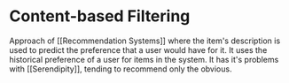 # Content-based Filtering
Approach of [[Recommendation Systems]] where the item's description is used to predict the preference that a user would have for it. It uses the historical preference of a user for items in the system. It has it's problems with [[Serendipity]], tending to recommend only the obvious.